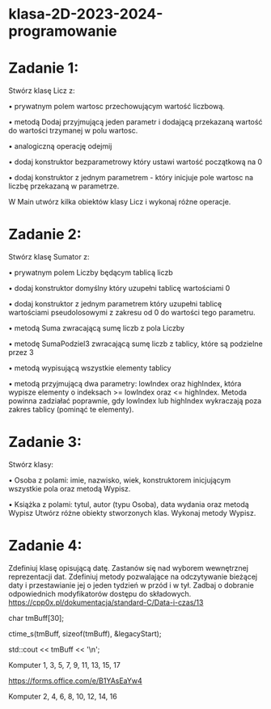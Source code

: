 # klasa-2D-2023-2024-programowanie

# Zadanie 1: 

Stwórz klasę Licz z:

• prywatnym polem wartosc przechowującym wartość liczbową.

• metodą Dodaj przyjmującą jeden parametr i dodającą przekazaną wartość do wartości
trzymanej w polu wartosc.

• analogiczną operację odejmij

• dodaj konstruktor bezparametrowy który ustawi wartość początkową na 0

• dodaj konstruktor z jednym parametrem - który inicjuje pole wartosc na liczbę przekazaną w parametrze.

W Main utwórz kilka obiektów klasy Licz i wykonaj różne operacje.

# Zadanie 2: 
Stwórz klasę Sumator z:

• prywatnym polem Liczby będącym tablicą liczb

• dodaj konstruktor domyślny który uzupełni tablicę wartościami 0

• dodaj konstruktor z jednym parametrem który uzupełni tablicę wartościami pseudolosowymi z zakresu od 0 do wartości tego parametru.

• metodą Suma zwracającą sumę liczb z pola Liczby

• metodę SumaPodziel3 zwracającą sumę liczb z tablicy, które są podzielne przez 3

• metodą wypisującą wszystkie elementy tablicy

• metodą przyjmującą dwa parametry: lowIndex oraz highIndex, która
wypisze elementy o indeksach >= lowIndex oraz <= highIndex. Metoda powinna zadziałać
poprawnie, gdy lowIndex lub highIndex wykraczają poza zakres tablicy (pominąć te elementy).



# Zadanie 3:

Stwórz klasy:

• Osoba z polami: imie, nazwisko, wiek, konstruktorem inicjującym wszystkie pola oraz
metodą Wypisz.

• Książka z polami: tytul, autor (typu Osoba), data wydania oraz metodą Wypisz
 Utwórz różne obiekty stworzonych klas. Wykonaj metody Wypisz.

# Zadanie 4:

 Zdefiniuj klasę opisującą datę. Zastanów się nad wyborem wewnętrznej reprezentacji
dat. Zdefiniuj metody pozwalające na odczytywanie bieżącej daty i przestawianie jej o jeden
tydzień w przód i w tył. Zadbaj o dobranie odpowiednich modyfikatorów dostępu do składowych.
https://cpp0x.pl/dokumentacja/standard-C/Data-i-czas/13





char tmBuff[30];

ctime_s(tmBuff, sizeof(tmBuff), &legacyStart);

std::cout << tmBuff << '\n';




Komputer 1, 3, 5, 7, 9, 11, 13, 15, 17

https://forms.office.com/e/B1YAsEaYw4

Komputer 2, 4, 6, 8, 10, 12, 14, 16


